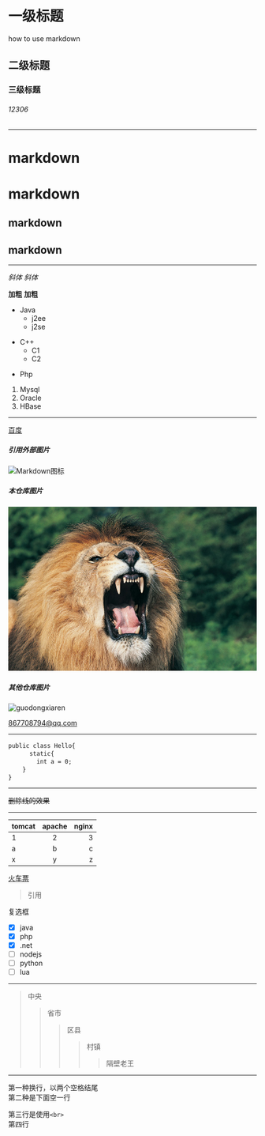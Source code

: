 # 一级标题
how to use markdown
## 二级标题
###  三级标题  ###
###### 12306

* * *

markdown
=
markdown
=====
markdown
-
markdown
-----

* * *

*斜体*
_斜体_

**加粗**
__加粗__

* Java
  * j2ee
  * j2se
+ C++
  * C1
  * C2
- Php

1. Mysql
2. Oracle
3. HBase

* * *

[百度](https://www.baidu.com "百度一下，你就知道")

##### 引用外部图片
![Markdown图标](http://mouapp.com/Mou_128.png)
##### 本仓库图片
![狮子](/images/lion.jpg "狮子")
##### 其他仓库图片
![guodongxiaren](https://github.com/guodongxiaren/ImageCache/raw/master/Logo/foryou.gif "来自guodongxiaren的git仓库")

<867708794@qq.com>

* * *

```
public class Hello{
      static{
        int a = 0;
    }
}
```

* * *

~~删除线的效果~~

* * *

|   tomcat   |   apache   |   nginx   |
|:------|:-----:|------:|
|      1     |      2     |     3     |
|     a      |     b      |     c     |
|     x      |      y     |     z     |

[火车票](#12306)

>引用

复选框
- [x] java
- [x] php
- [x] .net
- [ ] nodejs
- [ ] python
- [ ] lua

* * *

>中央
>>省市
>>>区县
>>>>村镇
>>>>>隔壁老王

* * *
第一种换行，以两个空格结尾  
第二种是下面空一行

第三行是使用`<br>`<br>
第四行

